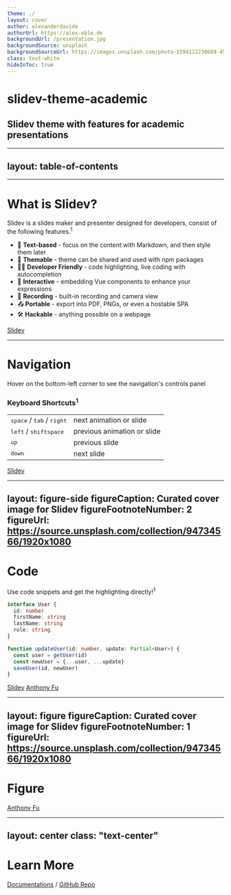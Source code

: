 ```yaml
---
theme: ./
layout: cover
author: alexanderdavide
authorUrl: https://alex-eble.de
backgroundUrl: /presentation.jpg
backgroundSource: unsplash
backgroundSourceUrl: https://images.unsplash.com/photo-1594122230689-45899d9e6f69?ixlib=rb-1.2.1&ixid=MnwxMjA3fDB8MHxwaG90by1wYWdlfHx8fGVufDB8fHx8&auto=format&fit=crop&w=1170&q=80
class: text-white
hideInToc: true
---
```


# slidev-theme-academic

## Slidev theme with features for academic presentations

---
layout: table-of-contents
---

---
# What is Slidev?

Slidev is a slides maker and presenter designed for developers, consist of the following features.<sup>1</sup>

- 📝 **Text-based** - focus on the content with Markdown, and then style them later
- 🎨 **Themable** - theme can be shared and used with npm packages
- 🧑‍💻 **Developer Friendly** - code highlighting, live coding with autocompletion
- 🤹 **Interactive** - embedding Vue components to enhance your expressions
- 🎥 **Recording** - built-in recording and camera view
- 📤 **Portable** - export into PDF, PNGs, or even a hostable SPA
- 🛠 **Hackable** - anything possible on a webpage

<Footnotes separator>
  <Footnote :number=1><a href="https://sli.dev/guide/why.html" rel="noreferrer" target="_blank">Slidev</a></Footnote>
</Footnotes>

---

# Navigation

Hover on the bottom-left corner to see the navigation's controls panel

### Keyboard Shortcuts<sup>1</sup>

|     |     |
| --- | --- |
| <kbd>space</kbd> / <kbd>tab</kbd> / <kbd>right</kbd> | next animation or slide |
| <kbd>left</kbd>  / <kbd>shift</kbd><kbd>space</kbd> | previous animation or slide |
| <kbd>up</kbd> | previous slide |
| <kbd>down</kbd> | next slide |

<Footnotes separator>
  <Footnote :number=1><a href="https://sli.dev/guide/navigation.html" rel="noreferrer" target="_blank">Slidev</a></Footnote>
</Footnotes>

---
layout: figure-side
figureCaption: Curated cover image for Slidev
figureFootnoteNumber: 2
figureUrl: https://source.unsplash.com/collection/94734566/1920x1080
---

# Code

Use code snippets and get the highlighting directly!<sup>1</sup>

```ts
interface User {
  id: number
  firstName: string
  lastName: string
  role: string
}

function updateUser(id: number, update: Partial<User>) {
  const user = getUser(id)
  const newUser = {...user, ...update}
  saveUser(id, newUser)
}
```

<Footnotes separator>
  <Footnote :number=1><a href="https://sli.dev/guide/syntax.html#code-blocks" rel="noreferrer" target="_blank">Slidev</a></Footnote>
  <Footnote :number=2><a href="https://unsplash.com/collections/94734566/slidev" rel="noreferrer" target="_blank">Anthony Fu</a></Footnote>
</Footnotes>

---
layout: figure
figureCaption: Curated cover image for Slidev
figureFootnoteNumber: 1
figureUrl: https://source.unsplash.com/collection/94734566/1920x1080
---

# Figure

<Footnotes separator>
  <Footnote :number=1><a href="https://unsplash.com/collections/94734566/slidev" rel="noreferrer" target="_blank">Anthony Fu</a></Footnote>
</Footnotes>

---
layout: center
class: "text-center"
---

# Learn More

[Documentations](https://sli.dev) / [GitHub Repo](https://github.com/slidevjs/slidev)
